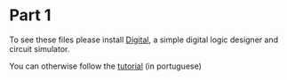 <!-- (C) 2020 Diogo Rodrigues -->

# Part 1

To see these files please install [Digital](https://github.com/hneemann/Digital), a simple digital logic designer and circuit simulator.

You can otherwise follow the [tutorial](tutorial/intro-digital.pdf) (in portuguese)
